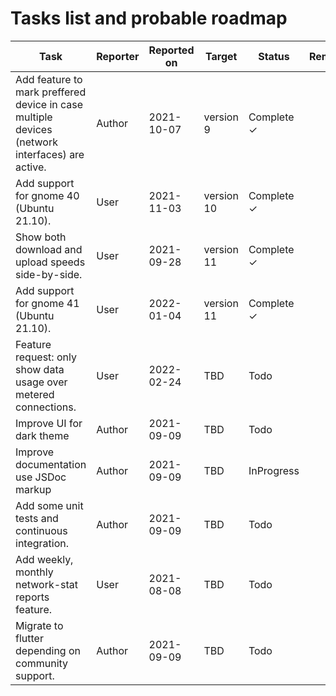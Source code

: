 # Tasks list and probable roadmap

| Task | Reporter |  Reported on | Target | Status | Remarks |
| --- | --- | --- | --- | --- | --- |
|Add feature to mark preffered device in case multiple<br /> devices (network interfaces) are active. | Author | 2021-10-07 | version 9 | Complete ✓ |
|Add support for gnome 40 (Ubuntu 21.10). | User | 2021-11-03 | version 10 | Complete ✓ |
|Show both download and upload speeds side-by-side.| User | 2021-09-28 | version 11 | Complete ✓ |
|Add support for gnome 41 (Ubuntu 21.10). | User | 2022-01-04 | version 11 | Complete ✓ |
|Feature request: only show data usage over metered connections.| User | 2022-02-24 | TBD | Todo |
|Improve UI for dark theme| Author | 2021-09-09 | TBD | Todo |
|Improve documentation use JSDoc markup | Author | 2021-09-09 | TBD | InProgress |
|Add some unit tests and continuous integration.| Author | 2021-09-09 | TBD | Todo |
|Add weekly, monthly network-stat reports feature.| User | 2021-08-08 | TBD | Todo |
|Migrate to flutter depending on community support.| Author | 2021-09-09 | TBD | Todo |
